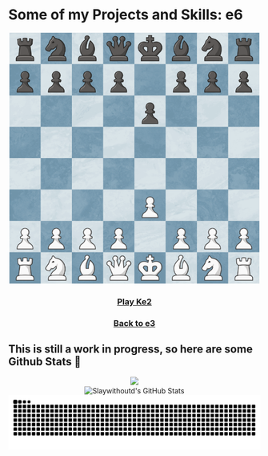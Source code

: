 # Some of my Projects and Skills: e6
<div align="center">
<img src="https://raw.githubusercontent.com/slaywithoutd/slaywithoutd/main/e6board.png" alt="Chess Board e6" width="500"/>

  <h3><a href="e2.md">Play Ke2</a></h3>
  <h3><a href="e3.md">Back to e3</a></h3>
</div>

## This is still a work in progress, so here are some Github Stats 🧮


<div align="center">
  <img src="https://profile-counter.glitch.me/slaywithoutd/count.svg?"  />
</div>





<div align="center">
  <img src="https://github-readme-stats.vercel.app/api?username=slaywithoutd&show_icons=true&count_private=true&hide=prs&theme=radical" alt="Slaywithoutd's GitHub Stats" />
</div>





<picture align="center">
  <source media="(prefers-color-scheme: dark)" srcset="https://raw.githubusercontent.com/slaywithoutd/slaywithoutd/output/github-contribution-grid-snake-dark.svg">
  <source media="(prefers-color-scheme: light)" srcset="https://raw.githubusercontent.com/slaywithoutd/slaywithoutd/output/github-contribution-grid-snake-dark.svg">
  <img align="center" alt="github contribution grid snake animation" src="https://raw.githubusercontent.com/slaywithoutd/slaywithoutd/output/github-contribution-grid-snake.svg">
</picture>
